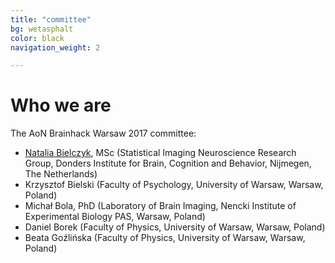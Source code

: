 ```yaml
---
title: "committee"
bg: wetasphalt
color: black	
navigation_weight: 2

---
```


# Who we are

The AoN Brainhack Warsaw 2017 committee:

* [Natalia Bielczyk](https://www.nataliabielczyk.com/), MSc (Statistical Imaging Neuroscience Research Group, Donders Institute for Brain, Cognition and Behavior, Nijmegen, The Netherlands) [<i class="fa fa-twitter"></i>](https://twitter.com/nataliabielczyk)
* Krzysztof Bielski (Faculty of Psychology, University of Warsaw, Warsaw, Poland) [<i class="fa fa-twitter"></i>](https://twitter.com/KrzysztofBiels1)
* Michał Bola, PhD (Laboratory of Brain Imaging, Nencki Institute of Experimental Biology PAS, Warsaw, Poland)
* Daniel Borek (Faculty of Physics, University of Warsaw, Warsaw, Poland) [<i class="fa fa-github"></i>](https://github.com/danieltomasz)  [<i class="fa fa-twitter"></i>](https://twitter.com/danieltomasz)
* Beata Goźlińska (Faculty of Physics, University of Warsaw, Warsaw, Poland)





